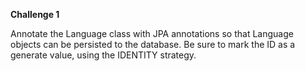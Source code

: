 <b>Challenge 1</b>
<p>Annotate the Language class with JPA annotations so that Language objects can be persisted to the database. Be sure to mark the ID as a generate value, using the IDENTITY strategy.</p>
